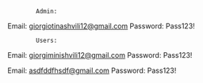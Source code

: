             Admin:
            
Email: giorgiotinashvili12@gmail.com
Password: Pass123!

            Users:
            
Email: giorgiminishvili12@gmail.com
Password: Pass123!

Email: asdfddfhsdf@gmail.com
Password: Pass123!
